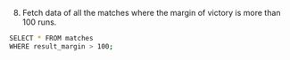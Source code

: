 
  8. Fetch data of all the matches where the margin of victory is more than 100 runs.
  ```bash
SELECT * FROM matches
WHERE result_margin > 100;
```




